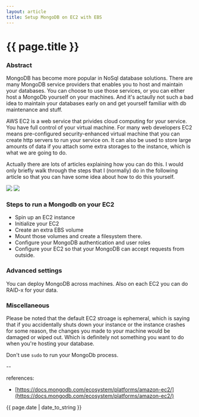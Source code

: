 ```yaml
---
layout: article
title: Setup MongoDB on EC2 with EBS
---
```

# {{ page.title }}

### Abstract

MongoDB has become more popular in NoSql database solutions. There are many MongoDB service providers that enables you to host and maintain your databases. You can choose to use those services, or you can either host a MongoDb yourself on your machines. And it's actaully not such a bad idea to maintain your databases early on and get yourself familiar with db maintenance and stuff.

AWS EC2 is a web service that privides cloud computing for your service. You have full control of your virtual machine. For many web developers EC2 means pre-configured security-enhanced virtual machine that you can create http servers to run your service on. It can also be used to store large amounts of data if you attach some extra storages to the instance, which is what we are going to do. 

Actually there are lots of articles explaining how you can do this. I would only briefly walk through the steps that I (normally) do in the following article so that you can have some idea about how to do this yourself.

![](https://qph.ec.quoracdn.net/main-thumb-t-4387-200-LkLMRevPrfDLxI1HLNWjSOmZygn9Ndi8.jpeg)
![](http://www.dagtech.com/wp-content/uploads/2015/09/aws-ec2_logo_small.jpg)

### Steps to run a Mongodb on your EC2

* Spin up an EC2 instance
* Initialize your EC2 
* Create an extra EBS volume 
* Mount those volumes and create a filesystem there. 
* Configure your MongoDB authentication and user roles 
* Configure your EC2 so that your MongoDB can accept requests from outside.

### Advanced settings

You can deploy MongoDB across machines. Also on each EC2 you can do RAID-x for your data. 

### Miscellaneous

Please be noted that the default EC2 stroage is ephemeral, which is saying that if you accidentally shuts down your instance or the instance crashes for some reason, the changes you made to your machine would be damaged or wiped out. Which is definitely not something you want to do when you're hosting your database. 

Don't use `sudo` to run your MongoDb process. 

--

references:

* [https://docs.mongodb.com/ecosystem/platforms/amazon-ec2/](https://docs.mongodb.com/ecosystem/platforms/amazon-ec2/)

{{ page.date | date_to_string }}
